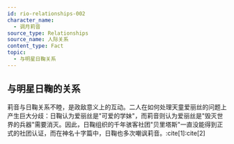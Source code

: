 ```yaml
---
id: rio-relationships-002
character_name:
  - 调月莉音
source_type: Relationships
source_name: 人际关系
content_type: Fact
topic:
  - 与明星日鞠关系
---
```

## 与明星日鞠的关系
莉音与日鞠关系不睦，是政敌意义上的互动。二人在如何处理天童爱丽丝的问题上产生巨大分歧：日鞠认为爱丽丝是"可爱的学妹"，而莉音则认为爱丽丝是"毁灭世界的兵器"需要消灭。因此，日鞠组织的千年骇客社团"贝里塔斯"一直没能得到正式的社团认证，而在神名十字篇中，日鞠也多次嘲讽莉音。:cite[1]:cite[2]